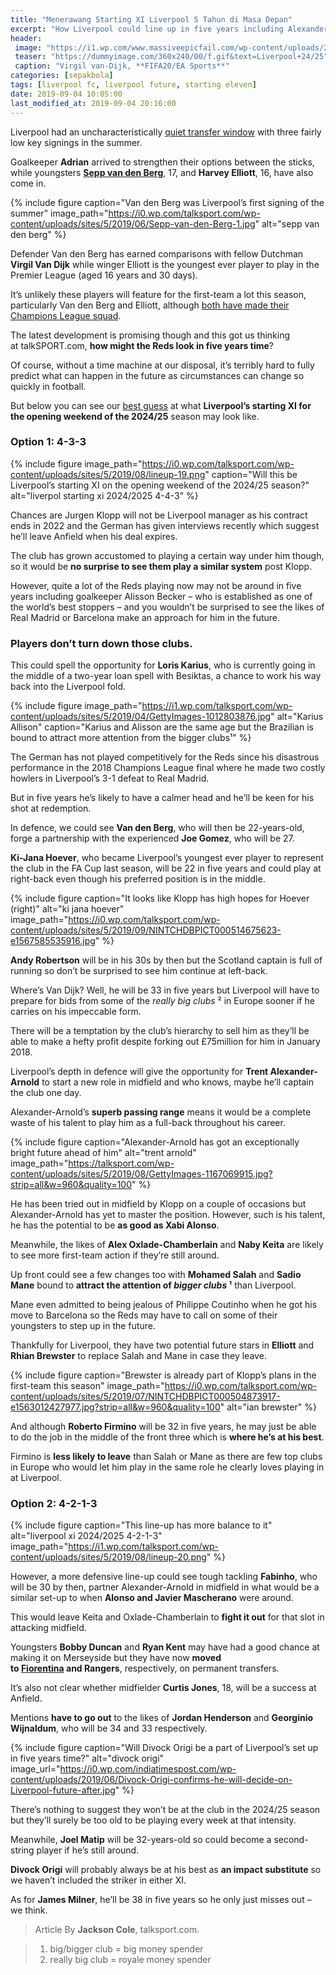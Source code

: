 ```yaml
---
title: "Menerawang Starting XI Liverpool 5 Tahun di Masa Depan"
excerpt: "How Liverpool could line up in five years including Alexander-Arnold in new role"
header:
 image: "https://i1.wp.com/www.massiveepicfail.com/wp-content/uploads/2019/07/FIFA20_VANDIJK_COVER_REVEAL_HIRES_WM_16X9_JUL23-1024x577.jpg"
 teaser: "https://dummyimage.com/360x240/00/f.gif&text=Liverpool+24/25"
 caption: "Virgil van-Dijk, **FIFA20/EA Sports**"
categories: [sepakbola]
tags: [liverpool fc, liverpool future, starting eleven]
date: 2019-09-04 10:05:00
last_modified_at: 2019-09-04 20:16:00
---
```

Liverpool had an uncharacteristically [quiet transfer window](https://www.liverpool.com/liverpool-fc-news/features/coutinho-eriksen-neymar-liverpool-transfers-16857927.amp) with three fairly low key signings in the summer.

Goalkeeper **Adrian** arrived to strengthen their options between the sticks, while youngsters **[Sepp van den Berg](/sepakbola/liverpool-making-unknown-youngster-first-signing/)**, 17, and **Harvey Elliott**, 16, have also come in.

{% include figure caption="Van den Berg was Liverpool’s first signing of the summer" image_path="https://i0.wp.com/talksport.com/wp-content/uploads/sites/5/2019/06/Sepp-van-den-Berg-1.jpg" alt="sepp van den berg" %}

Defender Van den Berg has earned comparisons with fellow Dutchman **Virgil Van Dijk** while winger Elliott is the youngest ever player to play in the Premier League (aged 16 years and 30 days).

It’s unlikely these players will feature for the first-team a lot this season, particularly Van den Berg and Elliott, although [both have made their Champions League squad](https://www.facebook.com/story.php?story_fbid=2850973304932029&id=100000581627394).

The latest development is promising though and this got us thinking at talkSPORT.com, **how might the Reds look in five years time**?

Of course, without a time machine at our disposal, it’s terribly hard to fully predict what can happen in the future as circumstances can change so quickly in football.

But below you can see our [best guess](/sepakbola/liverpool-5-tahun-mendatang-tanpa-salah-mane-dan-van-dijk/) at what **Liverpool’s starting XI for the opening weekend of the 2024/25** season may look like.

### Option 1: 4-3-3

{% include figure image_path="https://i0.wp.com/talksport.com/wp-content/uploads/sites/5/2019/08/lineup-19.png" caption="Will this be Liverpool’s starting XI on the opening weekend of the 2024/25 season?" alt="liverpol starting xi 2024/2025 4-4-3" %}

Chances are Jurgen Klopp will not be Liverpool manager as his contract ends in 2022 and the German has given interviews recently which suggest he’ll leave Anfield when his deal expires.

The club has grown accustomed to playing a certain way under him though, so it would be **no surprise to see them play a similar system** post Klopp.

However, quite a lot of the Reds playing now may not be around in five years including goalkeeper Alisson Becker – who is established as one of the world’s best stoppers – and you wouldn’t be surprised to see the likes of Real Madrid or Barcelona make an approach for him in the future.

### Players don’t turn down those clubs.

This could spell the opportunity for **Loris Karius**, who is currently going in the middle of a two-year loan spell with Besiktas, a chance to work his way back into the Liverpool fold.

{% include figure image_path="https://i1.wp.com/talksport.com/wp-content/uploads/sites/5/2019/04/GettyImages-1012803876.jpg" alt="Karius Allison" caption="Karius and Alisson are the same age but the Brazilian is bound to attract more attention from the bigger clubs¹" %}

The German has not played competitively for the Reds since his disastrous performance in the 2018 Champions League final where he made two costly howlers in Liverpool’s 3-1 defeat to Real Madrid.

But in five years he’s likely to have a calmer head and he’ll be keen for his shot at redemption.

In defence, we could see **Van den Berg**, who will then be 22-years-old, forge a partnership with the experienced **Joe Gomez**, who will be 27.

**Ki-Jana Hoever**, who became Liverpool’s youngest ever player to represent the club in the FA Cup last season, will be 22 in five years and could play at right-back even though his preferred position is in the middle.

{% include figure caption="It looks like Klopp has high hopes for Hoever (right)" alt="ki jana hoever" image_path="https://i0.wp.com/talksport.com/wp-content/uploads/sites/5/2019/09/NINTCHDBPICT000514675623-e1567585535916.jpg" %}

**Andy Robertson** will be in his 30s by then but the Scotland captain is full of running so don’t be surprised to see him continue at left-back.

Where’s Van Dijk? Well, he will be 33 in five years but Liverpool will have to prepare for bids from some of the _really big clubs_ ² in Europe sooner if he carries on his impeccable form.

There will be a temptation by the club’s hierarchy to sell him as they’ll be able to make a hefty profit despite forking out £75million for him in January 2018.

Liverpool’s depth in defence will give the opportunity for **Trent Alexander-Arnold** to start a new role in midfield and who knows, maybe he’ll captain the club one day.

Alexander-Arnold’s **superb passing range** means it would be a complete waste of his talent to play him as a full-back throughout his career.

{% include figure caption="Alexander-Arnold has got an exceptionally bright future ahead of him" alt="trent arnold" image_path="https://talksport.com/wp-content/uploads/sites/5/2019/08/GettyImages-1167069915.jpg?strip=all&w=960&quality=100" %}

He has been tried out in midfield by Klopp on a couple of occasions but Alexander-Arnold has yet to master the position. However, such is his talent, he has the potential to be **as good as Xabi Alonso**.

Meanwhile, the likes of **Alex Oxlade-Chamberlain** and **Naby Keita** are likely to see more first-team action if they’re still around.

Up front could see a few changes too with **Mohamed Salah** and **Sadio Mane** bound to **attract the attention of _bigger clubs_ ¹** than Liverpool.

Mane even admitted to being jealous of Philippe Coutinho when he got his move to Barcelona so the Reds may have to call on some of their youngsters to step up in the future.

Thankfully for Liverpool, they have two potential future stars in **Elliott** and **Rhian Brewster** to replace Salah and Mane in case they leave.

{% include figure caption="Brewster is already part of Klopp’s plans in the first-team this season" image_path="https://i0.wp.com/talksport.com/wp-content/uploads/sites/5/2019/07/NINTCHDBPICT000504873917-e1563012427977.jpg?strip=all&w=960&quality=100" alt="ian brewster" %} 

And although **Roberto Firmino** will be 32 in five years, he may just be able to do the job in the middle of the front three which is **where he’s at his best**.

Firmino is **less likely to leave** than Salah or Mane as there are few top clubs in Europe who would let him play in the same role he clearly loves playing in at Liverpool.

### Option 2: 4-2-1-3

{% include figure caption="This line-up has more balance to it" alt="liverpool xi 2024/2025 4-2-1-3" image_path="https://i1.wp.com/talksport.com/wp-content/uploads/sites/5/2019/08/lineup-20.png" %}

However, a more defensive line-up could see tough tackling **Fabinho**, who will be 30 by then, partner Alexander-Arnold in midfield in what would be a similar set-up to when **Alonso and Javier Mascherano** were around.

This would leave Keita and Oxlade-Chamberlain to **fight it out** for that slot in attacking midfield.

Youngsters **Bobby Duncan** and **Ryan Kent** may have had a good chance at making it on Merseyside but they have now **moved to [Fiorentina](https://www.violanation.com/platform/amp/fiorentina-transfer-rumors-news-reports/2019/9/2/20844474/official-fiorentina-bobby-duncan-liverpool-transfer-buy-sell-agent) and Rangers**, respectively, on permanent transfers.

It’s also not clear whether midfielder **Curtis Jones**, 18, will be a success at Anfield.

Mentions **have to go out** to the likes of **Jordan Henderson** and **Georginio Wijnaldum**, who will be 34 and 33 respectively.

{% include figure caption="Will Divock Origi be a part of Liverpool’s set up in five years time?" alt="divock origi" image_url="https://i0.wp.com/indiatimespost.com/wp-content/uploads/2019/06/Divock-Origi-confirms-he-will-decide-on-Liverpool-future-after.jpg" %}

There’s nothing to suggest they won’t be at the club in the 2024/25 season but they’ll surely be too old to be playing every week at that intensity.

Meanwhile, **Joel Matip** will be 32-years-old so could become a second-string player if he’s still around.

**Divock Origi** will probably always be at his best as **an impact substitute** so we haven’t included the striker in either XI.

As for **James Milner**, he’ll be 38 in five years so he only just misses out – we think.

> Article By **Jackson Cole**, talksport.com.

> 1. big/bigger club = big money spender
> 2. really big club = royale money spender
